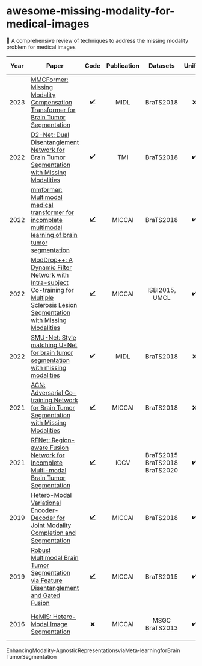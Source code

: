 # awesome-missing-modality-for-medical-images
📝 A comprehensive review of techniques to address the missing modality problem for medical images

| Year | Paper | Code | Publication | Datasets | Unified | Reported results |
| :---: | --- | :---: | :---: | :---: | :---: | :---: |
| 2023 | [MMCFormer: Missing Modality Compensation Transformer for Brain Tumor Segmentation](https://openreview.net/pdf?id=PD0ASSmvlE) | [:heavy_check_mark:](https://github.com/xmindflow/MMCFormer) | MIDL | BraTS2018 | :x: | > HeMIS, H-UVED, ACN, SMU |
| 2022 | [D2-Net: Dual Disentanglement Network for Brain Tumor Segmentation with Missing Modalities](https://ieeexplore-ieee-org.proxy.library.vanderbilt.edu/stamp/stamp.jsp?tp=&arnumber=9775681) | [:heavy_check_mark:](https://github.com/CityU-AIM-Group/D2Net) | TMI | BraTS2018 | :heavy_check_mark: | > HeMIS, H-UVED, KD-net, ACN, RobustSeg |
| 2022 | [mmformer: Multimodal medical transformer for incomplete multimodal learning of brain tumor segmentation](https://arxiv.org/pdf/2206.02425.pdf) | [:heavy_check_mark:](https://github.com/YaoZhang93/mmFormer) | MICCAI | BraTS2018 | :heavy_check_mark: | > HeMIS, H-UVED; < ACN |
| 2022 | [ModDrop++: A Dynamic Filter Network with Intra-subject Co-training for Multiple Sclerosis Lesion Segmentation with Missing Modalities](https://arxiv.org/pdf/2203.04959.pdf) | [:heavy_check_mark:](https://github.com/han-liu/ModDropPlusPlus) | MICCAI | ISBI2015, UMCL | :heavy_check_mark: | > modality dropout |
| 2022 | [SMU-Net: Style matching U-Net for brain tumor segmentation with missing modalities](https://arxiv.org/pdf/2204.02961.pdf) | [:heavy_check_mark:](https://github.com/rezazad68/smunet) | MIDL | BraTS2018 | :x: | > HeMIS, H-UVED, ACN |
| 2021 | [ACN: Adversarial Co-training Network for Brain Tumor Segmentation with Missing Modalities](https://arxiv.org/pdf/2106.14591.pdf) | [:heavy_check_mark:](https://github.com/Wangyixinxin/ACN) | MICCAI | BraTS2018 | :x: | > HeMIS, H-UVED, KD-Net |
| 2021 | [RFNet: Region-aware Fusion Network for Incomplete Multi-modal Brain Tumor Segmentation](https://openaccess.thecvf.com/content/ICCV2021/papers/Ding_RFNet_Region-Aware_Fusion_Network_for_Incomplete_Multi-Modal_Brain_Tumor_Segmentation_ICCV_2021_paper.pdf) | [:heavy_check_mark:](https://github.com/dyh127/RFNet) | ICCV | BraTS2015 BraTS2018 BraTS2020 | :heavy_check_mark: | > HeMIS, H-UVED, RobustSeg |
| 2019 | [Hetero-Modal Variational Encoder-Decoder for Joint Modality Completion and Segmentation](https://arxiv.org/pdf/1907.11150.pdf) | [:heavy_check_mark:](https://github.com/ReubenDo/U-HVED) | MICCAI | BraTS2018 | :heavy_check_mark: | > HeMIS, H-HeMIS; < Ind. model |
| 2019 | [Robust Multimodal Brain Tumor Segmentation via Feature Disentanglement and Gated Fusion](https://arxiv.org/pdf/2002.09708.pdf) | [:heavy_check_mark:](https://github.com/cchen-cc/Robust-Mseg) | MICCAI | BraTS2015 | :heavy_check_mark: | > HeMIS, imputation MLP |
| 2016 | [HeMIS: Hetero-Modal Image Segmentation](https://arxiv.org/pdf/1607.05194.pdf) | :x: | MICCAI | MSGC BraTS2013 | :heavy_check_mark: | > mean-filling, imputation MLP |


EnhancingModality-AgnosticRepresentationsviaMeta-learningforBrain TumorSegmentation

